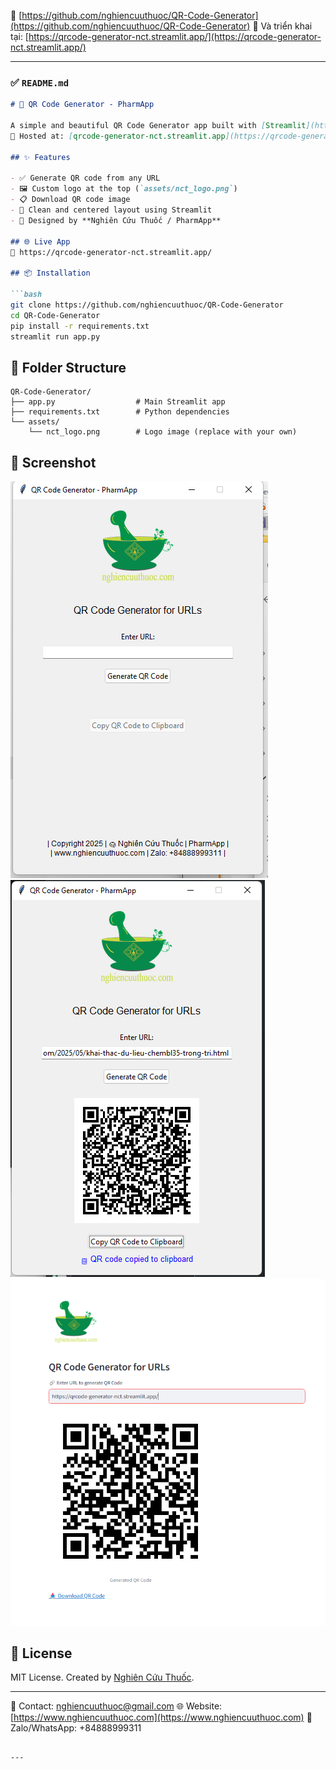 
🔗 [https://github.com/nghiencuuthuoc/QR-Code-Generator](https://github.com/nghiencuuthuoc/QR-Code-Generator)
📢 Và triển khai tại: [https://qrcode-generator-nct.streamlit.app/](https://qrcode-generator-nct.streamlit.app/)

---

### ✅ `README.md`

````markdown
# 🧠 QR Code Generator - PharmApp

A simple and beautiful QR Code Generator app built with [Streamlit](https://streamlit.io/) for researchers, businesses, and health professionals.  
🚀 Hosted at: [qrcode-generator-nct.streamlit.app](https://qrcode-generator-nct.streamlit.app/)

## ✨ Features

- ✅ Generate QR code from any URL
- 🖼️ Custom logo at the top (`assets/nct_logo.png`)
- 📋 Download QR code image
- 🎨 Clean and centered layout using Streamlit
- 🧠 Designed by **Nghiên Cứu Thuốc / PharmApp**

## 🌐 Live App
🔗 https://qrcode-generator-nct.streamlit.app/

## 📦 Installation

```bash
git clone https://github.com/nghiencuuthuoc/QR-Code-Generator
cd QR-Code-Generator
pip install -r requirements.txt
streamlit run app.py
````

## 📁 Folder Structure

```
QR-Code-Generator/
├── app.py                  # Main Streamlit app
├── requirements.txt        # Python dependencies
└── assets/
    └── nct_logo.png        # Logo image (replace with your own)
```

## 📸 Screenshot

![App Screenshot](https://raw.githubusercontent.com/nghiencuuthuoc/QR-Code-Generator/main/assets/screenshot.png)
![App Screenshot](https://raw.githubusercontent.com/nghiencuuthuoc/QR-Code-Generator/main/assets/screenshot1.png)
![App Screenshot](https://raw.githubusercontent.com/nghiencuuthuoc/QR-Code-Generator/main/assets/screenshot2.png)
## 📜 License

MIT License. Created by [Nghiên Cứu Thuốc](https://www.nghiencuuthuoc.com/).

---

📧 Contact: [nghiencuuthuoc@gmail.com](mailto:nghiencuuthuoc@gmail.com)
🌐 Website: [https://www.nghiencuuthuoc.com](https://www.nghiencuuthuoc.com)
💬 Zalo/WhatsApp: +84888999311

````

---